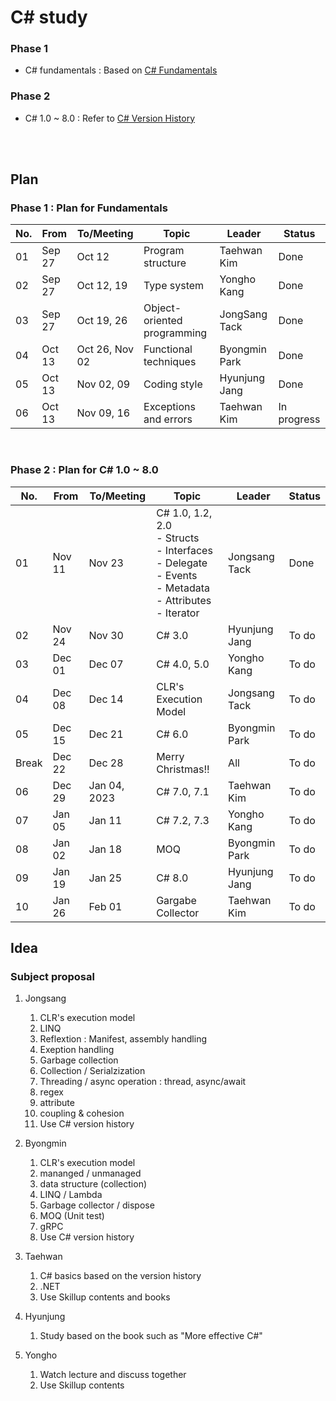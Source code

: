 # C# study

### Phase 1
- C# fundamentals : Based on [C# Fundamentals](https://learn.microsoft.com/en-us/dotnet/csharp/)

### Phase 2
- C# 1.0 ~ 8.0 : Refer to [C# Version History](https://learn.microsoft.com/en-us/dotnet/csharp/whats-new/csharp-version-history)
<br>
<br>

## Plan

### Phase 1 : Plan for Fundamentals

| No. | From | To/Meeting | Topic | Leader | Status |
|---|---|---|---|---|---|
| 01 | Sep 27 | Oct 12 | Program structure | Taehwan Kim | Done |
| 02 | Sep 27 | Oct 12, 19 | Type system | Yongho Kang | Done |
| 03 | Sep 27 | Oct 19, 26 | Object-oriented programming | JongSang Tack | Done |
| 04 | Oct 13 | Oct 26, Nov 02 | Functional techniques | Byongmin Park | Done |
| 05 | Oct 13 | Nov 02, 09 | Coding style | Hyunjung Jang | Done |
| 06 | Oct 13 | Nov 09, 16 | Exceptions and errors | Taehwan Kim | In progress |
<br>

### Phase 2 : Plan for C# 1.0 ~ 8.0

| No. | From | To/Meeting | Topic | Leader | Status |
|---|---|---|---|---|---|
| 01 | Nov 11 | Nov 23 | C# 1.0, 1.2, 2.0<br>- Structs<br>- Interfaces<br>- Delegate<br>- Events<br>- Metadata<br>- Attributes<br>- Iterator | Jongsang Tack | Done |
| 02 | Nov 24 | Nov 30 | C# 3.0 | Hyunjung Jang | To do |
| 03 | Dec 01  | Dec 07 | C# 4.0, 5.0 | Yongho Kang | To do |
| 04 | Dec 08 | Dec 14 | CLR's Execution Model  | Jongsang Tack | To do |
| 05 | Dec 15 | Dec 21 | C# 6.0 | Byongmin Park | To do |
| Break | Dec 22 | Dec 28 | Merry Christmas!! | All | To do |
| 06 | Dec 29 | Jan 04, 2023 | C# 7.0, 7.1 | Taehwan Kim | To do |
| 07 | Jan 05 | Jan 11 | C# 7.2, 7.3 | Yongho Kang | To do |
| 08 | Jan 02 | Jan 18 | MOQ | Byongmin Park | To do |
| 09 | Jan 19 | Jan 25 | C# 8.0 | Hyunjung Jang | To do |
| 10 | Jan 26 | Feb 01 | Gargabe Collector | Taehwan Kim | To do |
## Idea

### Subject proposal

1. Jongsang  
   1. CLR's execution model
   1. LINQ
   1. Reflextion : Manifest, assembly handling
   1. Exeption handling
   1. Garbage collection
   1. Collection / Serialzization
   1. Threading / async operation : thread, async/await
   1. regex
   1. attribute
   1. coupling & cohesion
   1. Use C# version history

1. Byongmin
   1. CLR's execution model
   1. mananged / unmanaged
   1. data structure (collection)
   1. LINQ / Lambda
   1. Garbage collector / dispose
   1. MOQ (Unit test)
   1. gRPC
   1. Use C# version history

1. Taehwan
   1. C# basics based on the version history
   1. .NET
   1. Use Skillup contents and books

1. Hyunjung
   1. Study based on the book such as "More effective C#"

1. Yongho
   1. Watch lecture and discuss together
   1. Use Skillup contents







